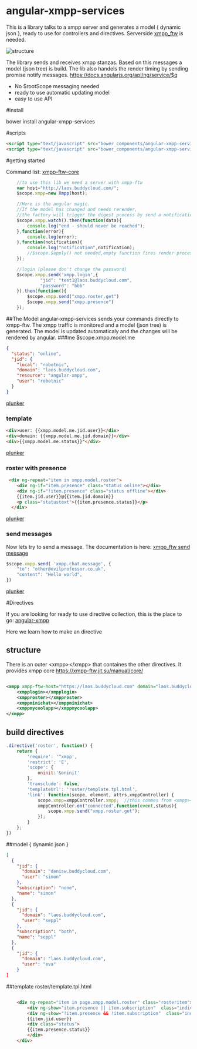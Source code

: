 # angular-xmpp-services

This is a library talks to a xmpp server and generates a model { dynamic json }, ready to use for controllers and directives. 
Serverside <a href="https://github.com/xmpp-ftw/xmpp-ftw">xmpp_ftw</a> is needed.


![structure](https://raw.githubusercontent.com/robotnic/angular-xmpp-services/master/src/assets/docimg/structure.png)

The library sends and receives xmpp stanzas.
Based on this messages a model (json tree) is build.
The lib also handels the render timing by sending promise notify messages.
https://docs.angularjs.org/api/ng/service/$q

* No $rootScope messaging needed
* ready to use automatic updating model
* easy to use API

#install

bower install angular-xmpp-services

#scripts
```html
<script type="text/javascript" src="bower_components/angular-xmpp-services/bin/assets/scripts/primus.js"></script>
<script type="text/javascript" src="bower_components/angular-xmpp-services/bin/assets/angular-xmpp-services.js"></script>

```

#getting started

Command list: <a href="https://xmpp-ftw.jit.su/manual/core/" target="_blank">xmpp-ftw-core</a>


```javascript
    //to use this lib we need a server with xmpp-ftw
    var host="http://laos.buddycloud.com/";
    $scope.xmpp=new Xmpp(host);

    //Here is the angular magic. 
    //If the model has changed and needs rerender, 
    //the factory will trigger the digest process by send a notification
    $scope.xmpp.watch().then(function(data){
        console.log("end - should never be reached");
    },function(error){
        console.log(error);
    },function(notification){
        console.log("notification",notification);
        //$scope.$apply() not needed,empty function fires render process
    });

    //login (please don't change the password)
    $scope.xmpp.send('xmpp.login',{
             "jid": "test1@laos.buddycloud.com",
             "password": "bbb"
    }).then(function(){
        $scope.xmpp.send("xmpp.roster.get")
        $scope.xmpp.send("xmpp.presence")
    });

```
##The Model
angular-xmpp-services sends your commands directly to xmpp-ftw.
The xmpp traffic is monitored and a model (json tree) is generated. 
The model is updated automaticaly and the changes will be rendered by angular.
###me
$scope.xmpp.model.me
```json
{
  "status": "online",
  "jid": {
    "local": "robotnic",
    "domain": "laos.buddycloud.com",
    "resource": "angular-xmpp",
    "user": "robotnic"
  }
}

```

<a href="http://plnkr.co/edit/rolSSZnV7YzVg39aprAG?p=preview" target="_blank">plunker</a>


### template
```html
<div>user: {{xmpp.model.me.jid.user}}</div>
<div>domain: {{xmpp.model.me.jid.domain}}</div>
<div>{{xmpp.model.me.status}}"</div>
```

<a href="http://plnkr.co/edit/tT45xZnb0lrBEo4AwsFJ?p=preview" target="_blank">plunker</a>


### roster with presence

```html
 <div ng-repeat="item in xmpp.model.roster">
    <div ng-if="item.presence" class="status online"></div>
    <div ng-if="!item.presence" class="status offline"></div>
    {{item.jid.user}}@{{item.jid.domain}}
    <p class="statustext">{{item.presence.status}}</p>
  </div>
```

<a href="http://plnkr.co/edit/YU4cbe3UpG3KrR2Xot4X?p=preview" target="_blank">plunker</a>

### send messages
Now lets try to send a message.
The documentation is here: <a href="https://xmpp-ftw.jit.su/manual/core/#messaging" target="_blanc">xmpp_ftw send message</a>

```javascript
$scope.xmpp.send( 'xmpp.chat.message', {
    "to": "other@evilprofessor.co.uk",
    "content": "Hello world",
})
```

<a href="http://plnkr.co/edit/woHSouYiMziZzKrq5lrL?p=preview" target="_blank">plunker</a>



#Directives

If you are looking for ready to use directive collection, this is the place to go: [angular-xmpp](https://github.com/robotnic/angular-xmpp)

Here we learn how to make an directive



## structure

There is an outer &lt;xmpp>&lt;/xmpp> that containes the other directives. It provides xmpp core https://xmpp-ftw.jit.su/manual/core/


```xml

<xmpp xmpp-ftw-host="https://laos.buddycloud.com" domain="laos.buddycloud.com">
    <xmpplogin></xmpplogin>
    <xmpproster></xmpproster>
    <xmppminichat></xmppminichat>
    <xmppmycoolapp></xmppmycoolapp>
</xmpp>

```

## build directives

```javascript
.directive('roster', function() {
    return {
        'require': '^xmpp',
        'restrict': 'E',
        'scope': {
            oninit:'&oninit'
        },
        'transclude': false,
        'templateUrl': 'roster/template.tpl.html',
        'link': function(scope, element, attrs,xmppController) {
            scope.xmpp=xmppController.xmpp;  //this commes from <xmpp></xmpp>
            xmppController.on("connected",function(event,status){
                scope.xmpp.send("xmpp.roster.get");
            });
        }
    };
})
```

##model  { dynamic json }
```json
[
  {
    "jid": {
      "domain": "denisw.buddycloud.com",
      "user": "simon"
    },
    "subscription": "none",
    "name": "simon"
  },
  {
    "jid": {
      "domain": "laos.buddycloud.com",
      "user": "seppl"
    },
    "subscription": "both",
    "name": "seppl"
  },
  {
    "jid": {
      "domain": "laos.buddycloud.com",
      "user": "eva"
    }
]

```
##template
roster/template.tpl.html

```html

    <div ng-repeat="item in page.xmpp.model.roster" class="rosteritem">
        <div ng-show="item.presence || item.subscription"  class="indicator {{item.presence.show}}" ng-class="{'ask':item.subscription=='from','noauth':item.subscription=='to','none':item.subscription=='none'}"></div>
        <div ng-show="!item.presence && !item.subscription"  class="indicator offline"></div>
        {{item.jid.user}}
        <div class="status">
        {{item.presence.status}}
        </div>
    </div>

```


